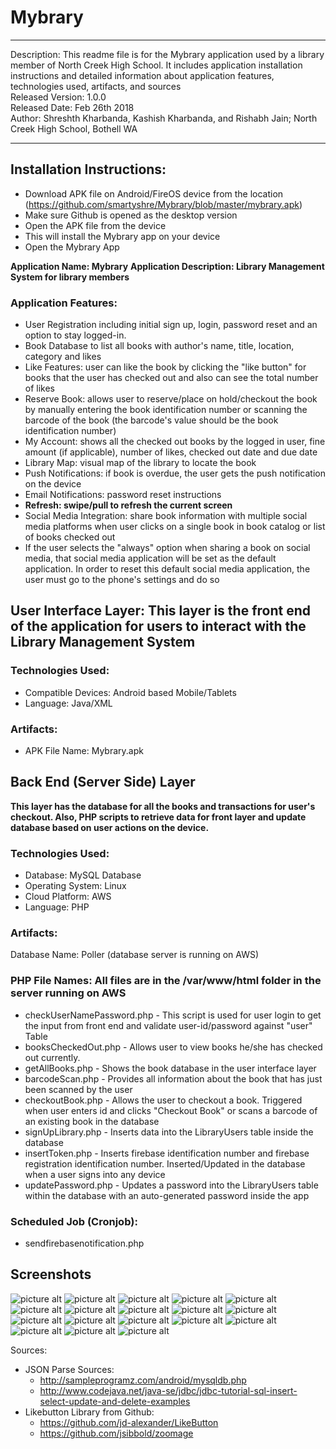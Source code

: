 # Mybrary

*****************************************************************************************
Description: This readme file is for the Mybrary application used by a library member of North Creek High School. It includes application installation instructions and detailed information about application features, technologies used, artifacts, and sources <br />
Released Version: 1.0.0 <br />
Released Date: Feb 26th 2018 <br />
Author: Shreshth Kharbanda, Kashish Kharbanda, and Rishabh Jain; North Creek High School, Bothell WA <br />
*****************************************************************************************

## Installation Instructions:
- Download APK file on Android/FireOS device from the location (https://github.com/smartyshre/Mybrary/blob/master/mybrary.apk)
- Make sure Github is opened as the desktop version
- Open the APK file from the device
- This will install the Mybrary app on your device
- Open the Mybrary App

**Application Name: Mybrary**
**Application Description: Library Management System for library members**
### Application Features:
- User Registration including initial sign up, login, password reset and an option to stay logged-in.
- Book Database to list all books with author's name, title, location, category and likes
- Like Features: user can like the book by clicking the "like button" for books that the user has checked out and also can see the total number of likes
- Reserve Book: allows user to reserve/place on hold/checkout the book by manually entering the book identification number or scanning the barcode of the book (the barcode's value should be the book identification number)
- My Account: shows all the checked out books by the logged in user, fine amount (if applicable), number of likes, checked out date and due date
- Library Map: visual map of the library to locate the book
- Push Notifications: if book is overdue, the user gets the push notification on the device
- Email Notifications: password reset instructions
- **Refresh: swipe/pull to refresh the current screen**
- Social Media Integration: share book information with multiple social media platforms when user clicks on a single book in book catalog or list of books checked out
- If the user selects the "always" option when sharing a book on social media, that social media application will be set as the default application. In order to reset this default social media application, the user must go to the phone's settings and do so


## User Interface Layer: This layer is the front end of the application for users to interact with the Library Management System
### Technologies Used:
- Compatible Devices: Android based Mobile/Tablets
- Language: Java/XML


### Artifacts:
- APK File Name: Mybrary.apk


## Back End (Server Side) Layer
**This layer has the database for all the books and transactions for user's checkout. Also, PHP scripts to retrieve data for front layer and update database based on user actions on the device.**

### Technologies Used:
- Database: MySQL Database
- Operating System: Linux
- Cloud Platform: AWS
- Language: PHP


### Artifacts:
Database Name: Poller (database server is running on AWS)
### PHP File Names: All files are in the /var/www/html folder in the server running on AWS
- checkUserNamePassword.php - This script is used for user login to get the input from front end and validate user-id/password against "user" Table
- booksCheckedOut.php - Allows user to view books he/she has checked out currently. 
- getAllBooks.php - Shows the book database in the user interface layer
- barcodeScan.php - Provides all information about the book that has just been scanned by the user
- checkoutBook.php - Allows the user to checkout a book. Triggered when user enters id and clicks "Checkout Book" or scans a barcode of an existing book in the database
- signUpLibrary.php - Inserts data into the LibraryUsers table inside the database
- insertToken.php - Inserts firebase identification number and firebase registration identification number. Inserted/Updated in the database when a user signs into any device
- updatePassword.php - Updates a password into the LibraryUsers table within the database with an auto-generated password inside the app



### Scheduled Job (Cronjob):
- sendfirebasenotification.php

## Screenshots
![picture alt](https://scontent-sea1-1.xx.fbcdn.net/v/t1.0-9/29541163_1817692561658966_1716975351108929989_n.jpg?_nc_cat=0&oh=3cc33f495a85349d5b6f46ffcf0f1940&oe=5B2EFA69 "Book Catalog")           ![picture alt](https://scontent-sea1-1.xx.fbcdn.net/v/t1.0-9/29570740_1817692564992299_801350620055616289_n.jpg?_nc_cat=0&oh=9d05cf28df3e6e6c2274c2df40cefcdd&oe=5B2A1B8B "Log In Screen")              ![picture alt](https://scontent-sea1-1.xx.fbcdn.net/v/t1.0-9/29570824_1817692558325633_4983673639460771397_n.jpg?_nc_cat=0&oh=f823441909f7b45b6c8947e50fc82d57&oe=5B4172B1 "Log In Screen Filled Out")          ![picture alt](https://scontent-sea1-1.xx.fbcdn.net/v/t1.0-9/29541004_1817692621658960_6781789323506361927_n.jpg?_nc_cat=0&oh=c6c17a52b5ab8fcc66449cc7f5a53dae&oe=5B39A16D "Log In Screen Filled Out With Visible Password")            ![picture alt](https://scontent-sea1-1.xx.fbcdn.net/v/t1.0-9/29542649_1817692618325627_6173399451050820616_n.jpg?_nc_cat=0&oh=cdc9858eae7473e54b2931ea5fdf5b11&oe=5B37EC44 "Reset Password Dialog Box")         ![picture alt](https://scontent-sea1-1.xx.fbcdn.net/v/t1.0-9/29570824_1817692558325633_4983673639460771397_n.jpg?_nc_cat=0&oh=f823441909f7b45b6c8947e50fc82d57&oe=5B4172B1 "Log In Screen Filled Out")          ![picture alt](https://scontent-sea1-1.xx.fbcdn.net/v/t1.0-9/29570824_1817692558325633_4983673639460771397_n.jpg?_nc_cat=0&oh=f823441909f7b45b6c8947e50fc82d57&oe=5B4172B1 "Log In Screen Filled Out")          ![picture alt](https://scontent-sea1-1.xx.fbcdn.net/v/t1.0-9/29541004_1817692621658960_6781789323506361927_n.jpg?_nc_cat=0&oh=c6c17a52b5ab8fcc66449cc7f5a53dae&oe=5B39A16D "Log In Screen Filled Out With Visible Password")            ![picture alt](https://scontent-sea1-1.xx.fbcdn.net/v/t1.0-9/29542649_1817692618325627_6173399451050820616_n.jpg?_nc_cat=0&oh=cdc9858eae7473e54b2931ea5fdf5b11&oe=5B37EC44 "Reset Password Dialog Box")         ![picture alt](https://scontent-sea1-1.xx.fbcdn.net/v/t1.0-9/29541366_1817692624992293_3237117610067100849_n.jpg?oh=11a8ee5777aabde3488cf65ef8767455&oe=5B378243 "Sign Up Screen")          ![picture alt](https://scontent-sea1-1.xx.fbcdn.net/v/t1.0-9/29541023_1817692644992291_4815199753924078807_n.jpg?_nc_cat=0&oh=bdf7546ba773e4ebdf41191fb7a6b91d&oe=5B72E554 "Sign Up Screen Continued")          ![picture alt](https://scontent-sea1-1.xx.fbcdn.net/v/t1.0-9/29542068_1817692648325624_4056070623331354647_n.jpg?_nc_cat=0&oh=b8abc00483d2c8f5d9ab21c3b1ced5ae&oe=5B6F8135 "My Account Screen")         ![picture alt](https://scontent-sea1-1.xx.fbcdn.net/v/t1.0-9/29594510_1817692661658956_6513081292687654861_n.jpg?oh=551c4cde13b78f5fe1c0e480d6746cf4&oe=5B756E64 "Checkout Book Dialog Box")                ![picture alt](https://scontent-sea1-1.xx.fbcdn.net/v/t1.0-9/29542812_1817692691658953_4361740578305392385_n.jpg?_nc_cat=0&oh=f1fb639fd5d3b6fdf098d2ce8e4c2cdc&oe=5B2937CD "Checkout Book Manually")            ![picture alt](https://scontent-sea1-1.xx.fbcdn.net/v/t1.0-9/29542735_1817692704992285_4316998118836091921_n.jpg?_nc_cat=0&oh=f3200e524a9286ad108a38d7ffa81104&oe=5B425E19 "Scan to Checkout Book")         ![picture alt](https://scontent-sea1-1.xx.fbcdn.net/v/t1.0-9/29540957_1817692711658951_147611486677435462_n.jpg?_nc_cat=0&oh=48b49e36e36a3847134570103d9a49d8&oe=5B2A430D "Report Bug Dialog Box")          ![picture alt](https://scontent-sea1-1.xx.fbcdn.net/v/t1.0-9/29512947_1817692744992281_5056422911431862566_n.jpg?_nc_cat=0&oh=a6779e3b850188fd3d3951d167e451ae&oe=5B43F264 "Library Map in App")         ![picture alt](https://scontent-sea1-1.xx.fbcdn.net/v/t1.0-9/29683538_1817692754992280_6267524187077630526_n.jpg?oh=0fa09e49f9fb1b2e646db6b6e9e1c0ee&oe=5B35F756 "Change Password DIalog Box")


Sources:
- JSON Parse Sources:
    - http://sampleprogramz.com/android/mysqldb.php
    - http://www.codejava.net/java-se/jdbc/jdbc-tutorial-sql-insert-select-update-and-delete-examples 
- Likebutton Library from Github:
    - https://github.com/jd-alexander/LikeButton
    - https://github.com/jsibbold/zoomage
